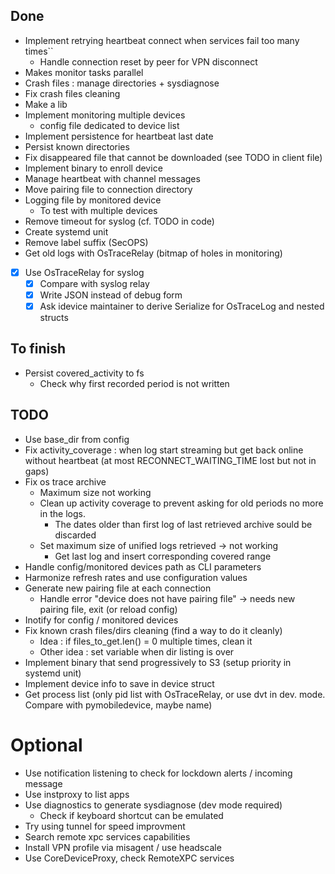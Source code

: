 ## Done
- Implement retrying heartbeat connect when services fail too many times``
  - Handle connection reset by peer for VPN disconnect
- Makes monitor tasks parallel
- Crash files : manage directories + sysdiagnose
- Fix crash files cleaning
- Make a lib
- Implement monitoring multiple devices
    - config file dedicated to device list
- Implement persistence for heartbeat last date
- Persist known directories
- Fix disappeared file that cannot be downloaded (see TODO in client file)
- Implement binary to enroll device
- Manage heartbeat with channel messages
- Move pairing file to connection directory
- Logging file by monitored device
  - To test with multiple devices
- Remove timeout for syslog (cf. TODO in code)
- Create systemd unit
- Remove label suffix (SecOPS)
- Get old logs with OsTraceRelay (bitmap of holes in monitoring)
- [x] Use OsTraceRelay for syslog
  - [x] Compare with syslog relay
  - [x] Write JSON instead of debug form
  - [x] Ask idevice maintainer to derive Serialize for OsTraceLog and nested structs

## To finish
- Persist covered_activity to fs
  - Check why first recorded period is not written


## TODO

- Use base_dir from config
- Fix activity_coverage : when log start streaming but get back online without heartbeat (at most RECONNECT_WAITING_TIME lost but not in gaps)
- Fix os trace archive
  - Maximum size not working
  - Clean up activity coverage to prevent asking for old periods no more in the logs.
    - The dates older than first log of last retrieved archive sould be discarded
  - Set maximum size of unified logs retrieved -> not working
    - Get last log and insert corresponding covered range
- Handle config/monitored devices path as CLI parameters
- Harmonize refresh rates and use configuration values
- Generate new pairing file at each connection
    - Handle error "device does not have pairing file" -> needs new pairing file, exit (or reload config)
- Inotify for config / monitored devices
- Fix known crash files/dirs cleaning (find a way to do it cleanly)
  - Idea : if files_to_get.len() = 0 multiple times, clean it
  - Other idea : set variable when dir listing is over
- Implement binary that send progressively to S3 (setup priority in systemd unit)
- Implement device info to save in device struct
- Get process list (only pid list with OsTraceRelay, or use dvt in dev. mode. Compare with pymobiledevice, maybe name)

# Optional

- Use notification listening to check for lockdown alerts / incoming message
- Use instproxy to list apps
- Use diagnostics to generate sysdiagnose (dev mode required)
  - Check if keyboard shortcut can be emulated
- Try using tunnel for speed improvment
- Search remote xpc services capabilities
- Install VPN profile via misagent / use headscale
- Use CoreDeviceProxy, check RemoteXPC services

